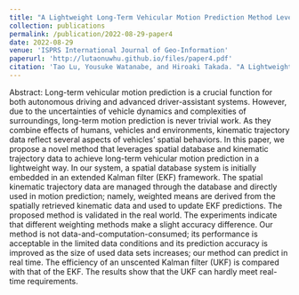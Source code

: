 ```yaml
---
title: "A Lightweight Long-Term Vehicular Motion Prediction Method Leveraging Spatial Database and Kinematic Trajectory Data"
collection: publications
permalink: /publication/2022-08-29-paper4
date: 2022-08-29
venue: 'ISPRS International Journal of Geo-Information'
paperurl: 'http://lutaonuwhu.github.io/files/paper4.pdf'
citation: 'Tao Lu, Yousuke Watanabe, and Hiroaki Takada. "A Lightweight Long-Term Vehicular Motion Prediction Method Leveraging Spatial Database and Kinematic Trajectory Data." ISPRS International Journal of Geo-Information 11, no. 9 (2022): 463.'
---
```


Abstract: Long-term vehicular motion prediction is a crucial function for both autonomous driving and advanced driver-assistant systems. However, due to the uncertainties of vehicle dynamics and complexities of surroundings, long-term motion prediction is never trivial work. As they combine effects of humans, vehicles and environments, kinematic trajectory data reflect several aspects of vehicles’ spatial behaviors. In this paper, we propose a novel method that leverages spatial database and kinematic trajectory data to achieve long-term vehicular motion prediction in a lightweight way. In our system, a spatial database system is initially embedded in an extended Kalman filter (EKF) framework. The spatial kinematic trajectory data are managed through the database and directly used in motion prediction; namely, weighted means are derived from the spatially retrieved kinematic data and used to update EKF predictions. The proposed method is validated in the real world. The experiments indicate that different weighting methods make a slight accuracy difference. Our method is not data-and-computation-consumed; its performance is acceptable in the limited data conditions and its prediction accuracy is improved as the size of used data sets increases; our method can predict in real time. The efficiency of an unscented Kalman filter (UKF) is compared with that of the EKF. The results show that the UKF can hardly meet real-time requirements.
